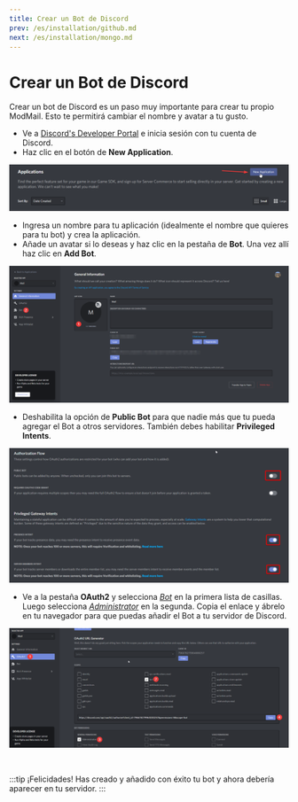 ```yaml
---
title: Crear un Bot de Discord
prev: /es/installation/github.md
next: /es/installation/mongo.md
---
```


# Crear un Bot de Discord

Crear un bot de Discord es un paso muy importante para crear tu propio ModMail. Esto te permitirá cambiar el nombre y avatar a tu gusto.

- Ve a [Discord's Developer Portal](https://discord.com/developers/applications) e inicia sesión con tu cuenta de Discord.
- Haz clic en el botón de **New Application**.

![](/images/Dc_NewApp.png)

- Ingresa un nombre para tu aplicación (idealmente el nombre que quieres para tu bot) y crea la aplicación.
- Añade un avatar si lo deseas y haz clic en la pestaña de **Bot**. Una vez allí haz clic en **Add Bot**.

![](/images/Dc_AddBot.png)

- Deshabilita la opción de **Public Bot** para que nadie más que tu pueda agregar el Bot a otros servidores. También debes habilitar **Privileged Intents**.

![](/images/Dc_Intents.png)

- Ve a la pestaña **OAuth2** y selecciona <u>*Bot*</u> en la primera lista de casillas. Luego selecciona <u>*Administrator*</u> en la segunda. Copia el enlace y ábrelo en tu navegador para que puedas añadir el Bot a tu servidor de Discord.

![](/images/Dc_OAuth.png)

<br/>

:::tip ¡Felicidades!
Has creado y añadido con éxito tu bot y ahora debería aparecer en tu servidor.
::: 